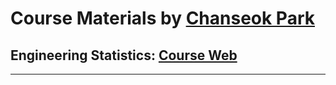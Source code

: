 # Course Materials by  [Chanseok Park](https://appliedstat.github.io)

## Engineering Statistics:  [Course Web](https://appliedstat.github.io/teaching/)

---
